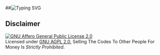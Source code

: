 ##![Typing SVG](https://readme-typing-svg.herokuapp.com/?lines=welcome+To+DQ-The-File-Donor!;Created+by+Joelkb!;A+simple+autofilter+Bot!;Auto+filter+with+double+button!;start+message+with+pic!;and+all+futures!)
</p>

## Disclaimer
[![GNU Affero General Public License 2.0](https://www.gnu.org/graphics/agplv3-155x51.png)](https://www.gnu.org/licenses/agpl-3.0.en.html#header)    
Licensed under [GNU AGPL 2.0.](https://github.com/EvamariaTG/evamaria/blob/master/LICENSE)
Selling The Codes To Other People For Money Is *Strictly Prohibited*.

